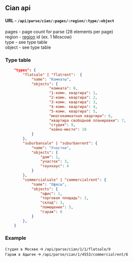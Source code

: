 ## Cian api

#### URL - `/api/parse/cian/:pages/:region/:type/:object`
pages - page count for parse (28 elements per page)    <br>
region - [region](https://www.cian.ru/cian-api/site/v1/get-regions/) id (ex. 1 Moscow)  <br>
type - see type table    <br>
object - see type table   <br>

### Type table
```json
    "types": {
        "flatsale" | "flatrent":  {
            "name": "Комнаты",
            "objects": {
                    "комната": 0,
                    "1-комн. квартира": 1,
                    "2-комн. квартира": 2,
                    "3-комн. квартира": 3,
                    "4-комн. квартира": 4,
                    "5-комн. квартира": 5,
                    "многокомнатная квартира": 6,
                    "квартира свободной планировки": 7,
                    "студия": 9,
                    "койко-место": 10
            }
        },
        "suburbansale" | "suburbanrent": {
            "name": "Участки",
            "objects": {
                "дом": 1,
                "участок": 3,
                "таунхаус": 4
            }
        },
        "commercialsale" | "commercialrent": {
            "name": "Офисы",
            "objects": {
                "офис": 1,
                "торговая площадь": 2,
                "склад": 3,
                "помещение": 5,
                "гараж": 6
            }
        },
    }
```

### Example

`Студия в Москве` -> `/api/parse/cian/1/1/flatsale/9` <br>
`Гараж в Адыгее` -> `/api/parse/cian/1/4553/commercialrent/6` <br>